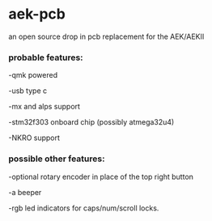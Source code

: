# aek-pcb
an open source drop in pcb replacement for the AEK/AEKII
### probable features:

-qmk powered

-usb type c

-mx and alps support

-stm32f303 onboard chip (possibly atmega32u4)

-NKRO support


### possible other features:

-optional rotary encoder in place of the top right button

-a beeper

-rgb led indicators for caps/num/scroll locks.
